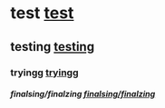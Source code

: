 # test [test](https://github.com/Teamolduser/finalzing#I#test)
## testing [testing](https://github.com/Teamolduser/finalzing#I#testing)
### tryingg [tryingg](https://github.com/Teamolduser/finalzing#I#tryingg)
#### [](https://github.com/Teamolduser/finalzing#I#)
##### finalsing/finalzing [finalsing/finalzing](https://github.com/Teamolduser/finalzing#I#finalsing/finalzing)
